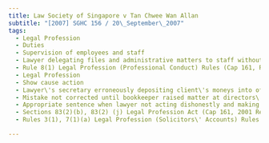 ```yaml
---
title: Law Society of Singapore v Tan Chwee Wan Allan 
subtitle: "[2007] SGHC 156 / 20\_September\_2007"
tags:
  - Legal Profession
  - Duties
  - Supervision of employees and staff
  - Lawyer delegating files and administrative matters to staff without exercising adequate supervision
  - Rule 8(1) Legal Profession (Professional Conduct) Rules (Cap 161, R 1, 2000 Rev Ed)
  - Legal Profession
  - Show cause action
  - Lawyer\'s secretary erroneously depositing client\'s moneys into office account resulting in lawyer wrongfully withdrawing other clients\' moneys from client account
  - Mistake not corrected until bookkeeper raised matter at directors\' meeting
  - Appropriate sentence when lawyer not acting dishonestly and making one-off mistake
  - Sections 83(2)(b), 83(2) (j) Legal Profession Act (Cap 161, 2001 Rev Ed)
  - Rules 3(1), 7(1)(a) Legal Profession (Solicitors\' Accounts) Rules (Cap 161, R 8, 1999 Rev Ed)

---
```


